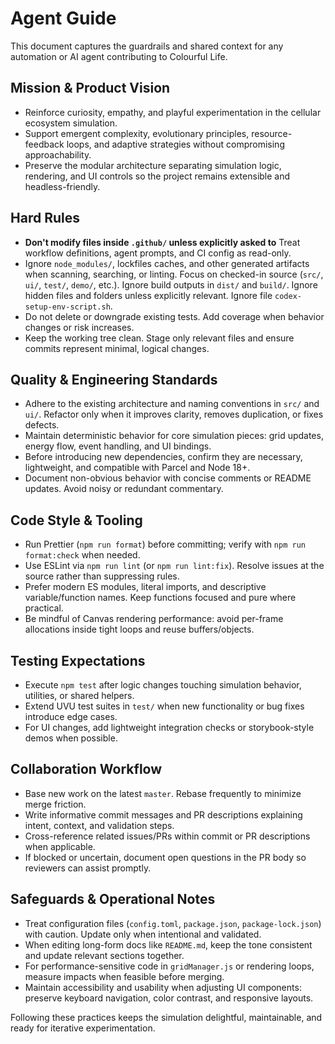 # Agent Guide

This document captures the guardrails and shared context for any automation or AI agent contributing to Colourful Life.

## Mission & Product Vision

- Reinforce curiosity, empathy, and playful experimentation in the cellular ecosystem simulation.
- Support emergent complexity, evolutionary principles, resource-feedback loops, and adaptive strategies without compromising approachability.
- Preserve the modular architecture separating simulation logic, rendering, and UI controls so the project remains extensible and headless-friendly.

## Hard Rules

- **Don't modify files inside `.github/` unless explicitly asked to** Treat workflow definitions, agent prompts, and CI config as read-only.
- Ignore `node_modules/`, lockfiles caches, and other generated artifacts when scanning, searching, or linting. Focus on checked-in source (`src/`, `ui/`, `test/`, `demo/`, etc.). Ignore build outputs in `dist/` and `build/`. Ignore hidden files and folders unless explicitly relevant. Ignore file `codex-setup-env-script.sh`.
- Do not delete or downgrade existing tests. Add coverage when behavior changes or risk increases.
- Keep the working tree clean. Stage only relevant files and ensure commits represent minimal, logical changes.

## Quality & Engineering Standards

- Adhere to the existing architecture and naming conventions in `src/` and `ui/`. Refactor only when it improves clarity, removes duplication, or fixes defects.
- Maintain deterministic behavior for core simulation pieces: grid updates, energy flow, event handling, and UI bindings.
- Before introducing new dependencies, confirm they are necessary, lightweight, and compatible with Parcel and Node 18+.
- Document non-obvious behavior with concise comments or README updates. Avoid noisy or redundant commentary.

## Code Style & Tooling

- Run Prettier (`npm run format`) before committing; verify with `npm run format:check` when needed.
- Use ESLint via `npm run lint` (or `npm run lint:fix`). Resolve issues at the source rather than suppressing rules.
- Prefer modern ES modules, literal imports, and descriptive variable/function names. Keep functions focused and pure where practical.
- Be mindful of Canvas rendering performance: avoid per-frame allocations inside tight loops and reuse buffers/objects.

## Testing Expectations

- Execute `npm test` after logic changes touching simulation behavior, utilities, or shared helpers.
- Extend UVU test suites in `test/` when new functionality or bug fixes introduce edge cases.
- For UI changes, add lightweight integration checks or storybook-style demos when possible.

## Collaboration Workflow

- Base new work on the latest `master`. Rebase frequently to minimize merge friction.
- Write informative commit messages and PR descriptions explaining intent, context, and validation steps.
- Cross-reference related issues/PRs within commit or PR descriptions when applicable.
- If blocked or uncertain, document open questions in the PR body so reviewers can assist promptly.

## Safeguards & Operational Notes

- Treat configuration files (`config.toml`, `package.json`, `package-lock.json`) with caution. Update only when intentional and validated.
- When editing long-form docs like `README.md`, keep the tone consistent and update relevant sections together.
- For performance-sensitive code in `gridManager.js` or rendering loops, measure impacts when feasible before merging.
- Maintain accessibility and usability when adjusting UI components: preserve keyboard navigation, color contrast, and responsive layouts.

Following these practices keeps the simulation delightful, maintainable, and ready for iterative experimentation.